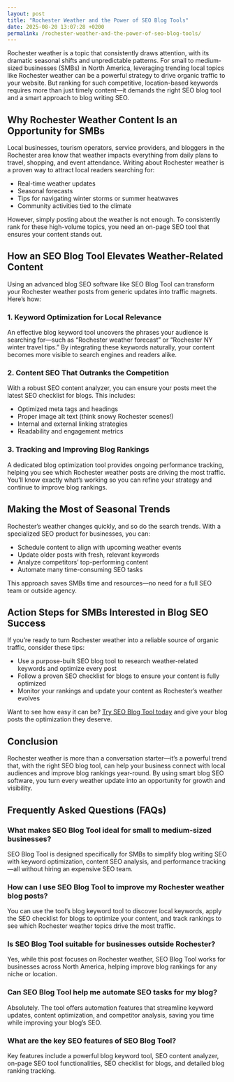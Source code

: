 ```yaml
---
layout: post
title: "Rochester Weather and the Power of SEO Blog Tools"
date: 2025-08-20 13:07:28 +0200
permalink: /rochester-weather-and-the-power-of-seo-blog-tools/
---
```

Rochester weather is a topic that consistently draws attention, with its dramatic seasonal shifts and unpredictable patterns. For small to medium-sized businesses (SMBs) in North America, leveraging trending local topics like Rochester weather can be a powerful strategy to drive organic traffic to your website. But ranking for such competitive, location-based keywords requires more than just timely content—it demands the right SEO blog tool and a smart approach to blog writing SEO.

## Why Rochester Weather Content Is an Opportunity for SMBs

Local businesses, tourism operators, service providers, and bloggers in the Rochester area know that weather impacts everything from daily plans to travel, shopping, and event attendance. Writing about Rochester weather is a proven way to attract local readers searching for:

- Real-time weather updates  
- Seasonal forecasts  
- Tips for navigating winter storms or summer heatwaves  
- Community activities tied to the climate  

However, simply posting about the weather is not enough. To consistently rank for these high-volume topics, you need an on-page SEO tool that ensures your content stands out.

## How an SEO Blog Tool Elevates Weather-Related Content

Using an advanced blog SEO software like SEO Blog Tool can transform your Rochester weather posts from generic updates into traffic magnets. Here’s how:

### 1. **Keyword Optimization for Local Relevance**

An effective blog keyword tool uncovers the phrases your audience is searching for—such as “Rochester weather forecast” or “Rochester NY winter travel tips.” By integrating these keywords naturally, your content becomes more visible to search engines and readers alike.

### 2. **Content SEO That Outranks the Competition**

With a robust SEO content analyzer, you can ensure your posts meet the latest SEO checklist for blogs. This includes:

- Optimized meta tags and headings  
- Proper image alt text (think snowy Rochester scenes!)  
- Internal and external linking strategies  
- Readability and engagement metrics  

### 3. **Tracking and Improving Blog Rankings**

A dedicated blog optimization tool provides ongoing performance tracking, helping you see which Rochester weather posts are driving the most traffic. You’ll know exactly what’s working so you can refine your strategy and continue to improve blog rankings.

## Making the Most of Seasonal Trends

Rochester’s weather changes quickly, and so do the search trends. With a specialized SEO product for businesses, you can:

- Schedule content to align with upcoming weather events  
- Update older posts with fresh, relevant keywords  
- Analyze competitors’ top-performing content  
- Automate many time-consuming SEO tasks  

This approach saves SMBs time and resources—no need for a full SEO team or outside agency.

## Action Steps for SMBs Interested in Blog SEO Success

If you’re ready to turn Rochester weather into a reliable source of organic traffic, consider these tips:

- Use a purpose-built SEO blog tool to research weather-related keywords and optimize every post  
- Follow a proven SEO checklist for blogs to ensure your content is fully optimized  
- Monitor your rankings and update your content as Rochester’s weather evolves  

Want to see how easy it can be? [Try SEO Blog Tool today](https://seoblogtool.com/) and give your blog posts the optimization they deserve.

## Conclusion

Rochester weather is more than a conversation starter—it’s a powerful trend that, with the right SEO blog tool, can help your business connect with local audiences and improve blog rankings year-round. By using smart blog SEO software, you turn every weather update into an opportunity for growth and visibility.

## Frequently Asked Questions (FAQs)

### What makes SEO Blog Tool ideal for small to medium-sized businesses?

SEO Blog Tool is designed specifically for SMBs to simplify blog writing SEO with keyword optimization, content SEO analysis, and performance tracking—all without hiring an expensive SEO team.

### How can I use SEO Blog Tool to improve my Rochester weather blog posts?

You can use the tool’s blog keyword tool to discover local keywords, apply the SEO checklist for blogs to optimize your content, and track rankings to see which Rochester weather topics drive the most traffic.

### Is SEO Blog Tool suitable for businesses outside Rochester?

Yes, while this post focuses on Rochester weather, SEO Blog Tool works for businesses across North America, helping improve blog rankings for any niche or location.

### Can SEO Blog Tool help me automate SEO tasks for my blog?

Absolutely. The tool offers automation features that streamline keyword updates, content optimization, and competitor analysis, saving you time while improving your blog’s SEO.

### What are the key SEO features of SEO Blog Tool?

Key features include a powerful blog keyword tool, SEO content analyzer, on-page SEO tool functionalities, SEO checklist for blogs, and detailed blog ranking tracking.

<script type="application/ld+json">
{
  "@context": "https://schema.org",
  "@type": "BlogPosting",
  "headline": "Rochester Weather and the Power of SEO Blog Tools",
  "description": "Learn how small to medium-sized businesses in Rochester can leverage SEO Blog Tool to optimize weather-related blog content, improve rankings, and drive organic traffic.",
  "author": {
    "@type": "Person",
    "name": "SEO Blog Tool"
  },
  "publisher": {
    "@type": "Person",
    "name": "SEO Blog Tool"
  },
  "mainEntityOfPage": {
    "@type": "WebPage",
    "@id": "https://seoblogtool.com/"
  },
  "datePublished": "2024-06-01",
  "dateModified": "2024-06-01",
  "keywords": "SEO blog tool, blog SEO software, keyword optimization, content SEO, on-page SEO tool, blog writing SEO, blog keyword tool, SEO tools for SMBs, SEO checklist for blogs, SEO content analyzer, blog optimization tool, SEO product for businesses, improve blog rankings",
  "inLanguage": "en-US",
  "articleSection": "SEO blog tools, Rochester weather, SMB marketing",
  "geo": {
    "@type": "Place",
    "name": "Rochester, NY",
    "address": {
      "@type": "PostalAddress",
      "addressLocality": "Rochester",
      "addressRegion": "NY",
      "addressCountry": "US"
    }
  }
}
</script>

<script type="application/ld+json">
{
  "@context": "https://schema.org",
  "@type": "FAQPage",
  "mainEntity": [
    {
      "@type": "Question",
      "name": "What makes SEO Blog Tool ideal for small to medium-sized businesses?",
      "acceptedAnswer": {
        "@type": "Answer",
        "text": "SEO Blog Tool is designed specifically for SMBs to simplify blog writing SEO with keyword optimization, content SEO analysis, and performance tracking—all without hiring an expensive SEO team."
      }
    },
    {
      "@type": "Question",
      "name": "How can I use SEO Blog Tool to improve my Rochester weather blog posts?",
      "acceptedAnswer": {
        "@type": "Answer",
        "text": "You can use the tool’s blog keyword tool to discover local keywords, apply the SEO checklist for blogs to optimize your content, and track rankings to see which Rochester weather topics drive the most traffic."
      }
    },
    {
      "@type": "Question",
      "name": "Is SEO Blog Tool suitable for businesses outside Rochester?",
      "acceptedAnswer": {
        "@type": "Answer",
        "text": "Yes, while this post focuses on Rochester weather, SEO Blog Tool works for businesses across North America, helping improve blog rankings for any niche or location."
      }
    },
    {
      "@type": "Question",
      "name": "Can SEO Blog Tool help me automate SEO tasks for my blog?",
      "acceptedAnswer": {
        "@type": "Answer",
        "text": "Absolutely. The tool offers automation features that streamline keyword updates, content optimization, and competitor analysis, saving you time while improving your blog’s SEO."
      }
    },
    {
      "@type": "Question",
      "name": "What are the key SEO features of SEO Blog Tool?",
      "acceptedAnswer": {
        "@type": "Answer",
        "text": "Key features include a powerful blog keyword tool, SEO content analyzer, on-page SEO tool functionalities, SEO checklist for blogs, and detailed blog ranking tracking."
      }
    }
  ]
}
</script>